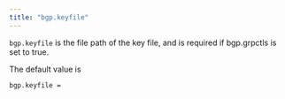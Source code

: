 ```yaml
---
title: "bgp.keyfile"
---
```


`bgp.keyfile` is the file path of the key file, and is required if bgp.grpctls is set to true.


The default value is

	bgp.keyfile =

